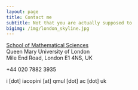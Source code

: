 ```yaml
---
layout: page
title: Contact me
subtitle: Not that you are actually supposed to
bigimg: /img/london_skyline.jpg
---
```


[School of Mathematical Sciences](https://www.google.co.uk/maps/place/School+of+Mathematical+Sciences/@51.522453,-0.0431612,15z/data=!4m5!3m4!1s0x0:0xb123923a6b7fd3a8!8m2!3d51.522453!4d-0.0431612) <br />
Queen Mary University of London <br />
Mile End Road, London E1 4NS, UK

+44 020 7882 3935

i [dot] iacopini [at] qmul [dot] ac [dot] uk




